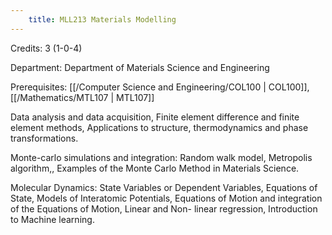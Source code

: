 ```yaml
---
    title: MLL213 Materials Modelling
---
```

Credits: 3 (1-0-4)

Department: Department of Materials Science and Engineering

Prerequisites: [[/Computer Science and Engineering/COL100 | COL100]], [[/Mathematics/MTL107 | MTL107]]

Data analysis and data acquisition, Finite element difference and finite element methods, Applications to structure, thermodynamics and phase transformations.

Monte-carlo simulations and integration: Random walk model, Metropolis algorithm,, Examples of the Monte Carlo Method in Materials Science.

Molecular Dynamics: State Variables or Dependent Variables, Equations of State, Models of Interatomic Potentials, Equations of Motion and integration of the Equations of Motion, Linear and Non- linear regression, Introduction to Machine learning.